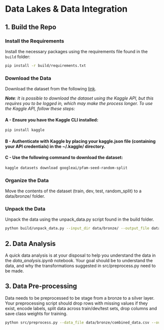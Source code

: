 # Data Lakes & Data Integration 

## 1. Build the Repo

### Install the Requirements
Install the necessary packages using the requirements file found in the `build` folder:
```bash
pip install -r build/requirements.txt
```

### Download the Data

Download the dataset from the following [link](https://www.kaggle.com/api/v1/datasets/download/googleai/pfam-seed-random-split).

***Note**: It is possible to download the dataset using the Kaggle API, but this requires you to be logged in, which may make the process longer. To use the Kaggle API, follow these steps:*

#### A - Ensure you have the Kaggle CLI installed:
```bash
pip install kaggle
```

#### B - Authenticate with Kaggle by placing your kaggle.json file (containing your API credentials) in the ~/.kaggle/ directory.


#### C - Use the following command to download the dataset:
```bash
kaggle datasets download googleai/pfam-seed-random-split
```

### Organize the Data
Move the contents of the dataset (train, dev, test, random_split) to a data/bronze/ folder.

### Unpack the Data
Unpack the data using the unpack_data.py script found in the build folder.
```bash
python build/unpack_data.py --input_dir data/bronze/ --output_file data/bronze/combined_data.csv
```

## 2. Data Analysis
A quick data analysis is at your disposal to help you understand the data in the *data_analysis.ipynb* notebook. Your goal should be to understand the data, and why the transformations suggested in src/preprocess.py need to be made.

## 3. Data Pre-processing
Data needs to be preprocessed to be stage from a bronze to a silver layer. Your preprocessing script should drop rows with missing values if they exist, encode labels, split data across train/dev/test sets, drop columns and save class weights for training.

```bash
python src/preprocess.py --data_file data/bronze/combined_data.csv --output_dir data/silver/
```

